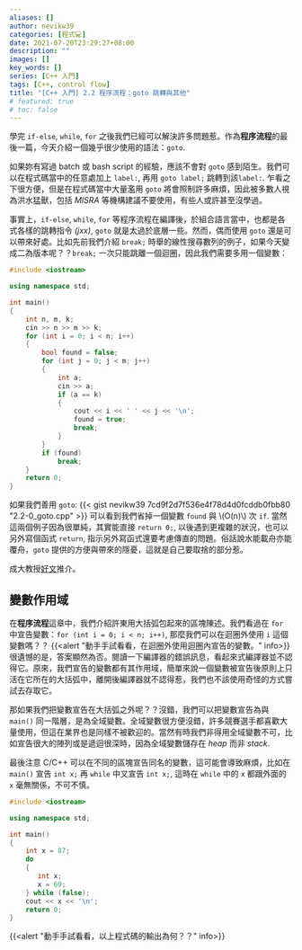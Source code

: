 ```yaml
---
aliases: []
author: nevikw39
categories: [程式💻]
date: 2021-07-20T23:29:27+08:00
description: ""
images: []
key_words: []
series: [C++ 入門]
tags: [C++, control flow]
title: "[C++ 入門] 2.2 程序流程：goto 跳轉與其他"
# featured: true
# toc: false
---
```


學完 `if-else`, `while`, `for` 之後我們已經可以解決許多問題惹。作為**程序流程**的最後一篇，今天介紹一個幾乎很少使用的語法：`goto`.

如果妳有寫過 batch 或 bash script 的經驗，應該不會對 `goto` 感到陌生。我們可以在程式碼當中的任意處加上 `label:`, 再用 `goto label;` 跳轉到該`label:`. 乍看之下很方便，但是在程式碼當中大量濫用 `goto` 將會照制許多麻煩，因此被多數人視為洪水猛獸，包括 _MISRA_ 等機構建議不要使用，有些人或許甚至沒學過。

事實上，`if-else`, `while`, `for` 等程序流程在編譯後，於組合語言當中，也都是各式各樣的跳轉指令 _(jxx)_, `goto` 就是太過於底層一些。然而，偶而使用 `goto` 還是可以帶來好處。比如先前我們介紹 `break;` 時舉的線性搜尋數列的例子，如果今天變成二為版本呢？？`break;` 一次只能跳離一個迴圈，因此我們需要多用一個變數：
```cpp
#include <iostream>

using namespace std;

int main()
{
    int n, m, k;
    cin >> n >> m >> k;
    for (int i = 0; i < n; i++)
    {
        bool found = false;
        for (int j = 0; j < m; j++)
        {
            int a;
            cin >> a;
            if (a == k)
            {
                cout << i << ' ' << j << '\n';
                found = true;
                break;
            }
        }
        if (found)
            break;
    }
    return 0;
}
```
如果我們善用 `goto`:
{{< gist nevikw39 7cd9f2d7f536e4f78d4d0fcddb0fbb80 "2.2-0_goto.cpp" >}}
可以看到我們省掉一個變數 `found` 與 \\(O(n)\\) 次 `if`. 當然這兩個例子因為很單純，其實能直接 `return 0;`, 以後遇到更複雜的狀況，也可以另外寫個函式 `return`, 指示另外寫函式還要考慮傳直的問題。俗話說水能載舟亦能覆舟，`goto` 提供的方便與帶來的隱憂，這就是自己要取捨的部分惹。

成大教授[好文](https://hackmd.io/@sysprog/c-prog/%2Fs%2FB1e2AUZeM)推介。

## 變數作用域

在**程序流程**這章中，我們介紹許東用大括弧包起來的區塊陳述。我們看過在 `for` 中宣告變數：`for (int i = 0; i < n; i++)`, 那麼我們可以在迴圈外使用 `i` 這個變數嗎？？
{{<alert "動手手試看看，在迴圈外使用迴圈內宣告的變數。" info>}}
很遺憾的是，答案顯然為否。閱讀一下編譯器的錯誤訊息，看起來式編譯器並不認得它。原來，我們宣告的變數都有其作用域，簡單來說一個變數被宣告後原則上只活在它所在的大括弧中，離開後編譯器就不認得惹，我們也不該使用奇怪的方式嘗試去存取它。

那如果我們把變數宣告在大括弧之外呢？？沒錯，我們可以把變數宣告為與 `main()` 同一階層，是為全域變數。全域變數很方便沒錯，許多競賽選手都喜歡大量使用，但這在業界也是同樣不被歡迎的。當然有時我們非得用全域變數不可，比如宣告很大的陣列或是遞迴很深時，因為全域變數儲存在 _heap_ 而非 _stack_.

最後注意 C/C++ 可以在不同的區塊宣告同名的變數，這可能會導致麻煩，比如在 `main()` 宣告 `int x;` 再 `while` 中又宣告 `int x;`, 這時在 `while` 中的 `x` 都跟外面的 `x` 毫無關係，不可不慎。
```cpp
#include <iostream>

using namespace std;

int main()
{
    int x = 87;
    do
    {
       int x;
       x = 69;
    } while (false);
    cout << x << '\n';
    return 0;
}
```
{{<alert "動手手試看看，以上程式碼的輸出為何？？" info>}}
